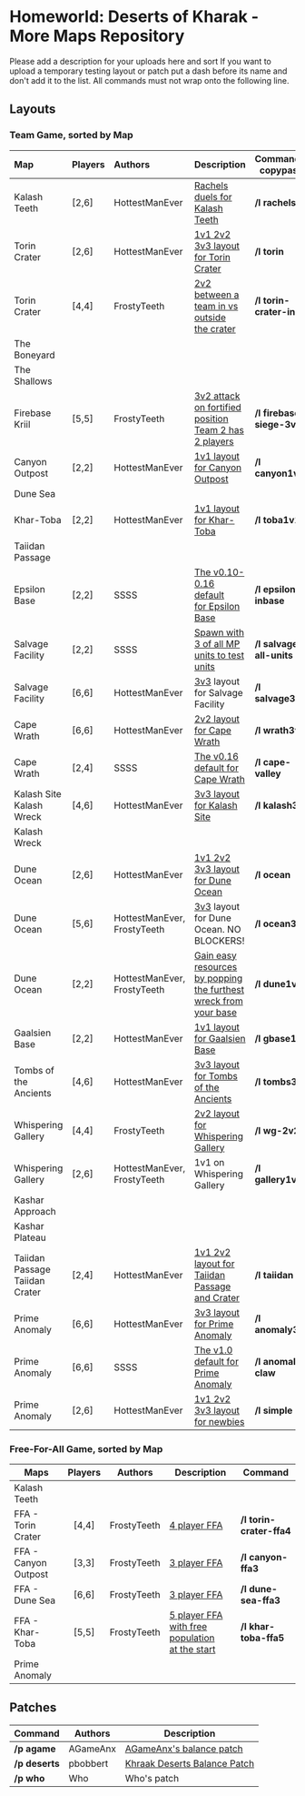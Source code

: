 # Homeworld: Deserts of Kharak - More Maps Repository
Please add a description for your uploads here and sort 
If you want to upload a temporary testing layout or patch put a dash before its name and don't add it to the list.
All commands must not wrap onto the following line.

## Layouts 
### Team Game, sorted by Map

| Map |Players| Authors | Description | Command &nbsp; &nbsp; &nbsp; copypaste|
| :--- | --- | :--- | :--- | :------------------------ 
| Kalash Teeth | [2,6] |  HottestManEver | [Rachels duels for Kalash Teeth](layouts/rachels.jpg)| **/l rachels** 
| Torin Crater | [2,6] |  HottestManEver | [1v1 2v2 3v3 layout for Torin Crater](layouts/crater2v2.png)| **/l torin** 
| Torin Crater | [4,4] | FrostyTeeth | [2v2 between a team in vs outside<br/>the crater](layouts/torin-crater-inout.png) | **/l torin-crater-inout**
| The Boneyard |    |      |    |     
| The Shallows |    |      |    |     
| Firebase Kriil | [5,5] |  FrostyTeeth | [3v2 attack on fortified position<br/>Team 2 has 2 players](layouts/firebase-siege-3v2.png) | **/l firebase-siege-3v2** 
| Canyon Outpost | [2,2] |  HottestManEver | [1v1 layout for Canyon Outpost](layouts/canyon1v1.png)| **/l canyon1v1** 
| Dune Sea |    |      ||     
| Khar-Toba | [2,2] | HottestManEver | [1v1 layout for Khar-Toba](layouts/toba1v1.jpg)| **/l toba1v1** 
| Taiidan Passage |    |      | |     
| Epsilon Base | [2,2] |  SSSS | [The v0.10-0.16 default<br/>for Epsilon Base](layouts/epsilon-inbase.png)| **/l epsilon-inbase** 
| Salvage Facility | [2,2] |  SSSS | [Spawn with 3 of all MP units to test units](layouts/salvage-all-units.png)| **/l salvage-all-units** 
| Salvage Facility | [6,6] | HottestManEver | [3v3](layouts/salvage3v3) layout for Salvage Facility| **/l salvage3v3** 
| Cape Wrath | [6,6] | HottestManEver | [2v2 layout for Cape Wrath](layouts/wrath2v2.jpg)| **/l wrath3v3** 
| Cape Wrath | [2,4] |  SSSS | [The v0.16 default for Cape Wrath](layouts/cape-valley.png)| **/l cape-valley** 
| Kalash Site <br/> Kalash Wreck | [4,6] |  HottestManEver | [3v3 layout for Kalash Site](layouts/kalash3v3.jpg)| **/l kalash3v3** 
| Kalash Wreck |    |      ||     
| Dune Ocean | [2,6] |  HottestManEver | [1v1 2v2 3v3 layout for Dune Ocean](layouts/ocean3v3.jpg)| **/l ocean** 
| Dune Ocean | [5,6] |  HottestManEver, FrostyTeeth | [3v3](layouts/ocean3v3.jpg) layout for Dune Ocean. NO BLOCKERS!| **/l ocean3v3** 
| Dune Ocean | [2,2] | HottestManEver, FrostyTeeth | [Gain easy resources by popping the furthest wreck from your base](layouts/dune1v1.png)| **/l dune1v1** 
| Gaalsien Base | [2,2] |  HottestManEver | [1v1 layout for Gaalsien Base](layouts/gbase1v1.jpg)| **/l gbase1v1** 
| Tombs of the Ancients | [4,6] | HottestManEver | [3v3 layout for Tombs of the Ancients](layouts/tombs3v3.jpg)| **/l tombs3v3** 
| Whispering Gallery | [4,4] | FrostyTeeth | [2v2 layout for Whispering Gallery](layouts/wg-2v2.png)| **/l wg-2v2** 
| Whispering Gallery | [2,6] |HottestManEver, FrostyTeeth | 1v1 on Whispering Gallery| **/l gallery1v1** 
| Kashar Approach |    |      ||     
| Kashar Plateau |    |      ||     
| Taiidan Passage<br/>Taiidan Crater | [2,4] |  HottestManEver | [1v1 2v2 layout for Taiidan Passage and Crater](layouts/taiidan.png)| **/l taiidan** 
| Prime Anomaly | [6,6] |  HottestManEver | [3v3 layout for Prime Anomaly](layouts/anomaly3v3.jpg)| **/l anomaly3v3** 
| Prime Anomaly | [6,6] |  SSSS | [The v1.0 default for Prime Anomaly](layouts/anomaly-claw.jpg)| **/l anomaly-claw** 
| Prime Anomaly | [2,6] | HottestManEver | [1v1 2v2 3v3 layout for newbies](layouts/simple.jpg)| **/l simple** 



### Free-For-All Game, sorted by Map

| Maps | Players | Authors | Description| Command 
| ---- | :-----: | ------- | -----------| ------- 
| Kalash Teeth |    |      ||     
| FFA - Torin Crater | [4,4] | FrostyTeeth | [4 player FFA](layouts/torin-crater-ffa4.png)| **/l torin-crater-ffa4** 
| FFA - Canyon Outpost | [3,3] |  FrostyTeeth | [3 player FFA](layouts/canyon-ffa3.png)| **/l canyon-ffa3** 
| FFA - Dune Sea | [6,6] |  FrostyTeeth | [3 player FFA](layouts/dune-sea-ffa3.png)| **/l dune-sea-ffa3** 
| FFA - Khar-Toba | [5,5] | FrostyTeeth | [5 player FFA with free population<br/>at the start](layouts/khar-toba-ffa5.png)| **/l khar-toba-ffa5** 
| Prime Anomaly |    |      ||     








































## Patches
| Command | Authors | Description
| ------- | ------- | -----------
| **/p agame** | AGameAnx | [AGameAnx's balance patch](https://docs.google.com/document/d/1WulBuxTnjEn3-r0P7UrTQSzijdb_9oGVMEy1BMBU2iQ)
| **/p deserts** | pbobbert | [Khraak Deserts Balance Patch](https://cdn.discordapp.com/attachments/509996599955554305/541211898771931136/Balancing_a_Desert_TooTwo_version_18.pdf)
| **/p who** | Who | Who's patch

